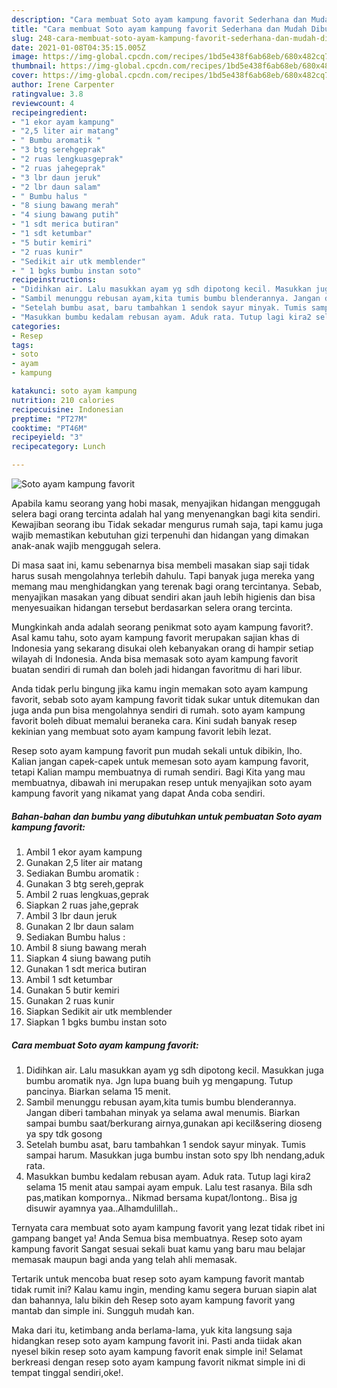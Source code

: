 ```yaml
---
description: "Cara membuat Soto ayam kampung favorit Sederhana dan Mudah Dibuat"
title: "Cara membuat Soto ayam kampung favorit Sederhana dan Mudah Dibuat"
slug: 248-cara-membuat-soto-ayam-kampung-favorit-sederhana-dan-mudah-dibuat
date: 2021-01-08T04:35:15.005Z
image: https://img-global.cpcdn.com/recipes/1bd5e438f6ab68eb/680x482cq70/soto-ayam-kampung-favorit-foto-resep-utama.jpg
thumbnail: https://img-global.cpcdn.com/recipes/1bd5e438f6ab68eb/680x482cq70/soto-ayam-kampung-favorit-foto-resep-utama.jpg
cover: https://img-global.cpcdn.com/recipes/1bd5e438f6ab68eb/680x482cq70/soto-ayam-kampung-favorit-foto-resep-utama.jpg
author: Irene Carpenter
ratingvalue: 3.8
reviewcount: 4
recipeingredient:
- "1 ekor ayam kampung"
- "2,5 liter air matang"
- " Bumbu aromatik "
- "3 btg serehgeprak"
- "2 ruas lengkuasgeprak"
- "2 ruas jahegeprak"
- "3 lbr daun jeruk"
- "2 lbr daun salam"
- " Bumbu halus "
- "8 siung bawang merah"
- "4 siung bawang putih"
- "1 sdt merica butiran"
- "1 sdt ketumbar"
- "5 butir kemiri"
- "2 ruas kunir"
- "Sedikit air utk memblender"
- " 1 bgks bumbu instan soto"
recipeinstructions:
- "Didihkan air. Lalu masukkan ayam yg sdh dipotong kecil. Masukkan juga bumbu aromatik nya. Jgn lupa buang buih yg mengapung. Tutup pancinya. Biarkan selama 15 menit."
- "Sambil menunggu rebusan ayam,kita tumis bumbu blenderannya. Jangan diberi tambahan minyak ya selama awal menumis. Biarkan sampai bumbu saat/berkurang airnya,gunakan api kecil&amp;sering dioseng ya spy tdk gosong"
- "Setelah bumbu asat, baru tambahkan 1 sendok sayur minyak. Tumis sampai harum. Masukkan juga bumbu instan soto spy lbh nendang,aduk rata."
- "Masukkan bumbu kedalam rebusan ayam. Aduk rata. Tutup lagi kira2 selama 15 menit atau sampai ayam empuk. Lalu test rasanya. Bila sdh pas,matikan kompornya.. Nikmad bersama kupat/lontong.. Bisa jg disuwir ayamnya yaa..Alhamdulillah.."
categories:
- Resep
tags:
- soto
- ayam
- kampung

katakunci: soto ayam kampung 
nutrition: 210 calories
recipecuisine: Indonesian
preptime: "PT27M"
cooktime: "PT46M"
recipeyield: "3"
recipecategory: Lunch

---
```



![Soto ayam kampung favorit](https://img-global.cpcdn.com/recipes/1bd5e438f6ab68eb/680x482cq70/soto-ayam-kampung-favorit-foto-resep-utama.jpg)

Apabila kamu seorang yang hobi masak, menyajikan hidangan menggugah selera bagi orang tercinta adalah hal yang menyenangkan bagi kita sendiri. Kewajiban seorang ibu Tidak sekadar mengurus rumah saja, tapi kamu juga wajib memastikan kebutuhan gizi terpenuhi dan hidangan yang dimakan anak-anak wajib menggugah selera.

Di masa  saat ini, kamu sebenarnya bisa membeli masakan siap saji tidak harus susah mengolahnya terlebih dahulu. Tapi banyak juga mereka yang memang mau menghidangkan yang terenak bagi orang tercintanya. Sebab, menyajikan masakan yang dibuat sendiri akan jauh lebih higienis dan bisa menyesuaikan hidangan tersebut berdasarkan selera orang tercinta. 



Mungkinkah anda adalah seorang penikmat soto ayam kampung favorit?. Asal kamu tahu, soto ayam kampung favorit merupakan sajian khas di Indonesia yang sekarang disukai oleh kebanyakan orang di hampir setiap wilayah di Indonesia. Anda bisa memasak soto ayam kampung favorit buatan sendiri di rumah dan boleh jadi hidangan favoritmu di hari libur.

Anda tidak perlu bingung jika kamu ingin memakan soto ayam kampung favorit, sebab soto ayam kampung favorit tidak sukar untuk ditemukan dan juga anda pun bisa mengolahnya sendiri di rumah. soto ayam kampung favorit boleh dibuat memalui beraneka cara. Kini sudah banyak resep kekinian yang membuat soto ayam kampung favorit lebih lezat.

Resep soto ayam kampung favorit pun mudah sekali untuk dibikin, lho. Kalian jangan capek-capek untuk memesan soto ayam kampung favorit, tetapi Kalian mampu membuatnya di rumah sendiri. Bagi Kita yang mau membuatnya, dibawah ini merupakan resep untuk menyajikan soto ayam kampung favorit yang nikamat yang dapat Anda coba sendiri.

<!--inarticleads1-->

##### Bahan-bahan dan bumbu yang dibutuhkan untuk pembuatan Soto ayam kampung favorit:

1. Ambil 1 ekor ayam kampung
1. Gunakan 2,5 liter air matang
1. Sediakan  Bumbu aromatik :
1. Gunakan 3 btg sereh,geprak
1. Ambil 2 ruas lengkuas,geprak
1. Siapkan 2 ruas jahe,geprak
1. Ambil 3 lbr daun jeruk
1. Gunakan 2 lbr daun salam
1. Sediakan  Bumbu halus :
1. Ambil 8 siung bawang merah
1. Siapkan 4 siung bawang putih
1. Gunakan 1 sdt merica butiran
1. Ambil 1 sdt ketumbar
1. Gunakan 5 butir kemiri
1. Gunakan 2 ruas kunir
1. Siapkan Sedikit air utk memblender
1. Siapkan  1 bgks bumbu instan soto




<!--inarticleads2-->

##### Cara membuat Soto ayam kampung favorit:

1. Didihkan air. Lalu masukkan ayam yg sdh dipotong kecil. Masukkan juga bumbu aromatik nya. Jgn lupa buang buih yg mengapung. Tutup pancinya. Biarkan selama 15 menit.
1. Sambil menunggu rebusan ayam,kita tumis bumbu blenderannya. Jangan diberi tambahan minyak ya selama awal menumis. Biarkan sampai bumbu saat/berkurang airnya,gunakan api kecil&amp;sering dioseng ya spy tdk gosong
1. Setelah bumbu asat, baru tambahkan 1 sendok sayur minyak. Tumis sampai harum. Masukkan juga bumbu instan soto spy lbh nendang,aduk rata.
1. Masukkan bumbu kedalam rebusan ayam. Aduk rata. Tutup lagi kira2 selama 15 menit atau sampai ayam empuk. Lalu test rasanya. Bila sdh pas,matikan kompornya.. Nikmad bersama kupat/lontong.. Bisa jg disuwir ayamnya yaa..Alhamdulillah..




Ternyata cara membuat soto ayam kampung favorit yang lezat tidak ribet ini gampang banget ya! Anda Semua bisa membuatnya. Resep soto ayam kampung favorit Sangat sesuai sekali buat kamu yang baru mau belajar memasak maupun bagi anda yang telah ahli memasak.

Tertarik untuk mencoba buat resep soto ayam kampung favorit mantab tidak rumit ini? Kalau kamu ingin, mending kamu segera buruan siapin alat dan bahannya, lalu bikin deh Resep soto ayam kampung favorit yang mantab dan simple ini. Sungguh mudah kan. 

Maka dari itu, ketimbang anda berlama-lama, yuk kita langsung saja hidangkan resep soto ayam kampung favorit ini. Pasti anda tiidak akan nyesel bikin resep soto ayam kampung favorit enak simple ini! Selamat berkreasi dengan resep soto ayam kampung favorit nikmat simple ini di tempat tinggal sendiri,oke!.

